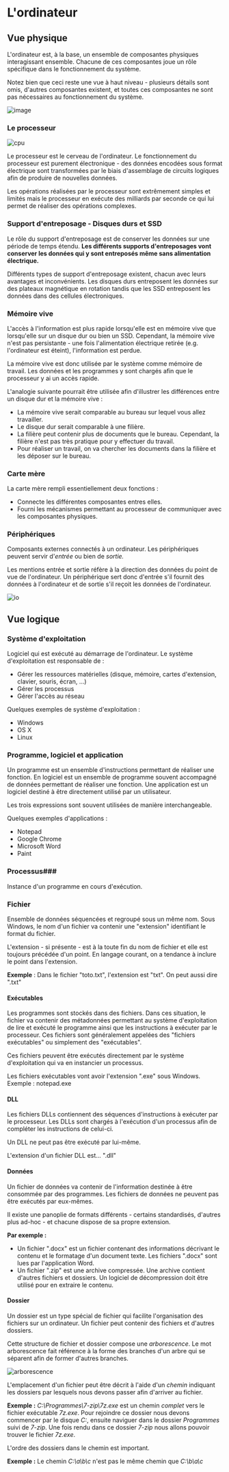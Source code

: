 # L'ordinateur #
## Vue physique ##
L'ordinateur est, à la base, un ensemble de composantes physiques interagissant ensemble. Chacune de ces composantes joue un rôle spécifique dans le fonctionnement du système.

Notez bien que ceci reste une vue à haut niveau - plusieurs détails sont omis, d'autres composantes existent, et toutes ces composantes ne sont pas nécessaires au fonctionnement du système.

![image](img/ordinateur.png)

### Le processeur ###

![cpu](img/cpu.jpg)

Le processeur est le cerveau de l'ordinateur. Le fonctionnement du processeur est purement électronique - des données encodées sous format électrique sont transformées par le biais d'assemblage de circuits logiques afin de produire de nouvelles données. 

Les opérations réalisées par le processeur sont extrêmement simples et limités mais le processeur en exécute des milliards par seconde ce qui lui permet de réaliser des opérations complexes. 

### Support d'entreposage - Disques durs et SSD ###
Le rôle du support d'entreposage est de conserver les données sur une période de temps étendu. **Les différents supports d'entreposages vont conserver les données qui y sont entreposés même sans alimentation électrique.** 

Différents types de support d'entreposage existent, chacun avec leurs avantages et inconvénients. Les disques durs entreposent les données sur des plateaux magnétique en rotation tandis que les SSD entreposent les données dans des cellules électroniques.

### Mémoire vive ###
L'accès à l'information est plus rapide lorsqu'elle est en mémoire vive que lorsqu'elle sur un disque dur ou bien un SSD. Cependant, la mémoire vive n'est pas persistante - une fois l'alimentation électrique retirée (e.g. l'ordinateur est éteint), l'information est perdue.

La mémoire vive est donc utilisée par le système comme mémoire de travail. Les données et les programmes y sont chargés afin que le processeur y ai un accès rapide.

L'analogie suivante pourrait être utilisée afin d'illustrer les différences entre un disque dur et la mémoire vive : 
 - La mémoire vive serait comparable au bureau sur lequel vous allez travailler.
 - Le disque dur serait comparable à une filière.
 - La filière peut contenir plus de documents que le bureau. Cependant, la filière n'est pas très pratique pour y effectuer du travail.
 - Pour réaliser un travail, on va chercher les documents dans la filière et les déposer sur le bureau.
### Carte mère ###
La carte mère rempli essentiellement deux fonctions : 
- Connecte les différentes composantes entres elles.
- Fourni les mécanismes permettant au processeur de communiquer avec les composantes physiques.
### Périphériques ###
Composants externes connectés à un ordinateur. Les périphériques peuvent servir d'*entrée* ou bien de *sortie.* 

Les mentions entrée et sortie réfère à la direction des données du point de vue de l'ordinateur. Un périphérique sert donc d'entrée s'il fournit des données à l'ordinateur et de sortie s'il reçoit les données de l'ordinateur.

![io](img/input-output.png)
## Vue logique ##
### Système d'exploitation ###
Logiciel qui est exécuté au démarrage de l'ordinateur. Le système d'exploitation est responsable de : 
- Gérer les ressources matérielles (disque, mémoire, cartes d'extension, clavier, souris, écran, ...)
- Gérer les processus
- Gérer l'accès au réseau

Quelques exemples de système d'exploitation  :
- Windows
- OS X
- Linux
### Programme, logiciel et application ###
Un programme est un ensemble d'instructions permettant de réaliser une fonction. En logiciel est un ensemble de programme souvent accompagné de données permettant de réaliser une fonction. Une application est un logiciel destiné à être directement utilisé par un utilisateur.

Les trois expressions sont souvent utilisées de manière interchangeable.

Quelques exemples d'applications : 
- Notepad
- Google Chrome
- Microsoft Word
- Paint
### Processus###
Instance d'un programme en cours d'exécution.
### Fichier ###
Ensemble de données séquencées et regroupé sous un même nom. Sous Windows, le nom d'un fichier va contenir une "extension" identifiant le format du fichier. 

L'extension - si présente - est à la toute fin du nom de fichier et elle est toujours précédée d'un point.  En langage courant, on a tendance à inclure le point dans l'extension.

**Exemple** : Dans le fichier "toto.txt", l'extension est "txt". On peut aussi dire ".txt"
#### Exécutables ####
Les programmes sont stockés dans des fichiers. Dans ces situation, le fichier va contenir des métadonnées permettant au système d'exploitation de lire et exécuté le programme ainsi que les instructions à exécuter par le processeur. Ces fichiers sont généralement appelées des "fichiers exécutables" ou simplement des "exécutables".

Ces fichiers peuvent être exécutés directement par le système d'exploitation qui va en instancier un processus.

Les fichiers exécutables vont avoir l'extension ".exe" sous Windows. Exemple : notepad.exe
#### DLL ####
Les fichiers DLLs contiennent des séquences d'instructions à exécuter par le processeur. Les DLLs sont chargés à l'exécution d'un processus afin de compléter les instructions de celui-ci.

Un DLL ne peut pas être exécuté par lui-même.

L'extension d'un fichier DLL est... ".dll"
#### Données ####
Un fichier de données va contenir de l'information destinée à être consommée par des programmes. Les fichiers de données ne peuvent pas être exécutés par eux-mêmes. 

Il existe une panoplie de formats différents - certains standardisés, d'autres plus ad-hoc - et chacune dispose de sa propre extension.

**Par exemple  :**
- Un fichier ".docx" est un fichier contenant des informations décrivant le contenu et le formatage d'un document texte. Les fichiers ".docx" sont lues par l'application Word.
- Un fichier ".zip" est une archive compressée. Une archive contient d'autres fichiers et dossiers. Un logiciel de décompression doit être utilisé pour en extraire le contenu.
#### Dossier ####
Un dossier est un type spécial de fichier qui facilite l'organisation des fichiers sur un ordinateur. Un fichier peut contenir des fichiers et d'autres dossiers. 

Cette structure de fichier et dossier compose une *arborescence*. Le mot arborescence fait référence à la forme des branches d'un arbre qui se séparent afin de former d'autres branches.

![arborescence](fstree.webp)

L'emplacement d'un fichier peut être décrit à l'aide d'un *chemin* indiquant les dossiers par lesquels nous devons passer afin d'arriver au fichier. 

**Exemple :** *C:\Programmes\7-zip\7z.exe* est un chemin *complet* vers le fichier exécutable *7z.exe*. Pour rejoindre ce dossier nous devons commencer par le disque *C:*, ensuite naviguer dans le dossier *Programmes* suivi de *7-zip*. Une fois rendu dans ce dossier *7-zip* nous allons pouvoir trouver le fichier *7z.exe*.

L'ordre des dossiers dans le chemin est important.

**Exemple :**  Le chemin *C:\a\b\c* n'est pas le même chemin que *C:\b\a\c*

